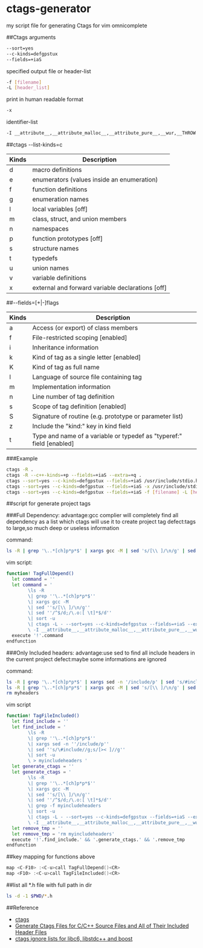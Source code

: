 # ctags-generator
my script file  for generating Ctags for vim omnicomplete

##Ctags arguments
```sh
--sort=yes
--c-kinds=defgpstux
--fields=+iaS
```
specified output file or header-list
```sh
-f [filename]
-L [header_list]
```
print in human readable format
```sh
-x
```
identifier-list
```sh
-I __attribute__,__attribute_malloc__,__attribute_pure__,__wur,__THROW
```


##ctags --list-kinds=c


|Kinds|Description|
|---------|-------------------|
|d|macro definitions|
|e|enumerators (values inside an enumeration)|
|f|function definitions|
|g|enumeration names|
|l|local variables [off]|
|m|class, struct, and union members|
|n|namespaces|
|p|function prototypes [off]|
|s|structure names|
|t|typedefs|
|u|union names|
|v|variable definitions|
|x|external and forward variable declarations [off]|


##--fields=[+|-]flags

|Kinds|Description|
|---------|-------------------|
|a|Access (or export) of class members
|f|File-restricted scoping [enabled]
|i|Inheritance information
|k|Kind of tag as a single letter [enabled]
|K|Kind of tag as full name
|l|Language of source file containing tag
|m|Implementation information
|n|Line number of tag definition
|s|Scope of tag definition [enabled]
|S|Signature of routine (e.g. prototype or parameter list)
|z|Include the "kind:" key in kind field
|t|Type and name of a variable or typedef as "typeref:" field [enabled]


###Example
```sh
ctags -R .
ctags -R --c++-kinds=+p --fields=+iaS --extra=+q .
ctags --sort=yes --c-kinds=defgpstux --fields=+iaS /usr/include/stdio.h
ctags --sort=yes --c-kinds=defgpstux --fields=+iaS -x /usr/include/stdio.h
ctags --sort=yes --c-kinds=defgpstux --fields=+iaS -f [filename] -L [header_list]
```


##script for generate project tags


###Full Dependency:
advantage:gcc complier will completely find all dependency as a list which ctags will use it to create project tag
defect:tags to large,so much deep or useless information

command:
```sh
ls -R | grep '\..*[ch]p*p*$' | xargs gcc -M | sed 's/[\\ ]/\n/g' | sed '/^$/d;/\.o:[ \t]*$/d' | sort -u | ctags -L - --sort=yes --c-kinds=defgpstux --fields=+iaS --extra=+q -I __attribute__,__attribute_malloc__,__attribute_pure__,__wur,__THROW
```
vim script:
```sh
function! TagFullDepend()
  let command = ''
  let command = '
        \ls -R
        \| grep ''\..*[ch]p*p*$''
        \| xargs gcc -M
        \| sed ''s/[\\ ]/\n/g''
        \| sed ''/^$/d;/\.o:[ \t]*$/d''
        \| sort -u
        \| ctags -L - --sort=yes --c-kinds=defgpstux --fields=+iaS --extra=+q
        \ -I __attribute__,__attribute_malloc__,__attribute_pure__,__wur,__THROW '
  execute '!'.command
endfunction
```


###Only Included headers:
advantage:use sed to find all include headers in the current project
defect:maybe some informations are ignored

command:
```sh
ls -R | grep '\..*[ch]p*p*$' | xargs sed -n '/include/p' | sed 's/#include//g;s/[>< ]//g' | sort -u > myheaders
ls -R | grep '\..*[ch]p*p*$' | xargs gcc -M | sed 's/[\\ ]/\n/g' | sed '/^$/d;/\.o:[ \t]*$/d' | grep -f myheaders | sort -u | ctags -L - --sort=yes --c-kinds=defgpstux --fields=+iaS --extra=+q -I __attribute__,__attribute_malloc__,__attribute_pure__,__wur,__THROW
rm myheaders
```
vim script
```sh
function! TagFileIncluded()
  let find_include = ''
  let find_include = '
        \ls -R
        \| grep ''\..*[ch]p*p*$''
        \| xargs sed -n ''/include/p''
        \| sed ''s/\#include//g;s/[>< ]//g''
        \| sort -u
        \ > myincludeheaders '
  let generate_ctags = ''
  let generate_ctags = '
        \ls -R
        \| grep ''\..*[ch]p*p*$''
        \| xargs gcc -M
        \| sed ''s/[\\ ]/\n/g''
        \| sed ''/^$/d;/\.o:[ \t]*$/d''
        \| grep -f myincludeheaders
        \| sort -u
        \| ctags -L - --sort=yes --c-kinds=defgpstux --fields=+iaS --extra=+q
        \ -I __attribute__,__attribute_malloc__,__attribute_pure__,__wur,__THROW '
  let remove_tmp = ''
  let remove_tmp = 'rm myincludeheaders'
  execute '!'.find_include.' && '.generate_ctags.' && '.remove_tmp
endfunction
```


##key mapping for functions above
```c++
map <C-F10> :<C-u>call TagFullDepend()<CR>
map <F10> :<C-u>call TagFileIncluded()<CR>
```

##list all *.h file with full path in dir
```sh
ls -d -1 $PWD/*.h
```


##Reference
- [ctags](http://ctags.sourceforge.net/)
- [Generate Ctags Files for C/C++ Source Files and All of Their Included Header Files](https://www.topbug.net/blog/2012/03/17/generate-ctags-files-for-c-slash-c-plus-plus-source-files-and-all-of-their-included-header-files/)
- [ctags ignore lists for libc6, libstdc++ and boost](http://stackoverflow.com/questions/5626188/ctags-ignore-lists-for-libc6-libstdc-and-boost)
